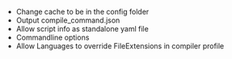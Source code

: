 - Change cache to be in the config folder
- Output compile_command.json
- Allow script info as standalone yaml file
- Commandline options
- Allow Languages to override FileExtensions in compiler profile
